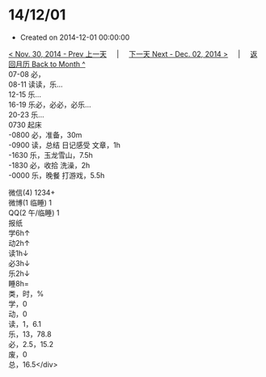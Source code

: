 # 14/12/01

* Created on 2014-12-01 00:00:00

[&lt; Nov. 30, 2014 - Prev 上一天](../11/d30.md)     \|     [下一天 Next - Dec. 02, 2014 &gt;](d02.md)     \|     [返回月历 Back to Month ^](index.md)   
07-08 必，  
08-11 读读，乐…  
12-15 乐…  
16-19 乐必，必必，必乐…  
20-23 乐…  
0730 起床  
-0800 必，准备，30m  
-0900 读，总结 日记感受 文章，1h  
-1630 乐，玉龙雪山，7.5h  
-1830 必，收拾 洗澡，2h  
-0000 乐，晚餐 打游戏，5.5h  
  
微信\(4\) 1234+  
微博\(1 临睡\) 1  
QQ\(2 午/临睡\) 1  
报纸  
学6h↑   
动2h↑   
读1h↓   
必3h↓   
乐2h↓   
睡8h=  
类，时，%  
学，0  
动，0  
读，1，6.1  
乐，13，78.8  
必，2.5，15.2  
废，0  
总，16.5&lt;/div&gt;

